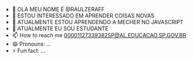 - 👋 OLA MEU NOME É @RAULZERAFF
- 👀 ESTOU INTERESSADO EM APRENDER COISAS NOVAS
- 🌱 ATUALMENTE ESTOU APRENDENDO A MECHER NO JAVASCRIPT
- 💞️ ATUALMENTE EU SOU ESTUDANTE
- 📫 How to reach me 00001127339382SP@AL.EDUCACAO.SP.GOV.BR
- 😄 Pronouns: ...
- ⚡ Fun fact: ...

<!---
RAULZERAFF/RAULZERAFF is a ✨ special ✨ repository because its `README.md` (this file) appears on your GitHub profile.
You can click the Preview link to take a look at your changes.
--->
